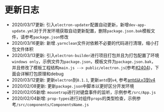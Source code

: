 # 更新日志

* 2020/03/17更新: 引入`electron-updater`配置自动更新，新增`dev-app-update.yml`对于开发环境获取自动更新配置，删除`package.json.bak`模板文件，请参考`package.json`修改
* 2020/03/16更新: 新增`.yarnclean`文件对依赖不必要的代码进行清理，缩小打包文件体积
* 2020/03/13更新: 引入`electron-builder`进行项目打包并且为打包配置了环境`windows only`，示例文件为`package.json`，模板文件为`package.json.bak`，并且修改了模板工程结构`main.js --> public/electron.js`(参考[#2404](https://github.com/electron-userland/electron-builder/issues/2404))，下面会详解打包原理和debug
* 2020/03/12更新: 更新`electron`到`8.1.1`, 更新`antd`到`v4`, 参考[antd从v3到v4](https://ant.design/docs/react/migration-v4-cn)
* 2020/02/08更新: 更新`package.json`中脚本以更好区分开发环境
* 2020/02/05新增: `mousetrap`进行对键盘事件的监听，示例参考`/src/App.js`
* 2020/02/04新增: `prop-types`进行对组件`props`的类型检查，示例参考`/src/components/ComponentsName.js`
